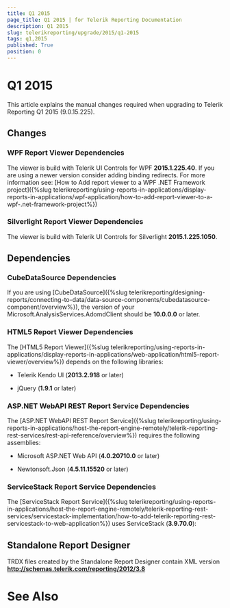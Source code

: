 ```yaml
---
title: Q1 2015
page_title: Q1 2015 | for Telerik Reporting Documentation
description: Q1 2015
slug: telerikreporting/upgrade/2015/q1-2015
tags: q1,2015
published: True
position: 0
---
```


# Q1 2015



This article explains the manual changes required when upgrading to Telerik Reporting Q1 2015 (9.0.15.225).

## Changes

### WPF Report Viewer Dependencies

The viewer is build with Telerik UI Controls for WPF __2015.1.225.40__. If you are using a newer version consider adding binding redirects. For more information see:
              [How to Add report viewer to a WPF .NET Framework project]({%slug telerikreporting/using-reports-in-applications/display-reports-in-applications/wpf-application/how-to-add-report-viewer-to-a-wpf-.net-framework-project%})

### Silverlight Report Viewer Dependencies

The viewer is build with Telerik UI Controls for Silverlight __2015.1.225.1050__.
            

## Dependencies

### CubeDataSource Dependencies

If you are using [CubeDataSource]({%slug telerikreporting/designing-reports/connecting-to-data/data-source-components/cubedatasource-component/overview%}), the version of your
              Microsoft.AnalysisServices.AdomdClient should be __10.0.0.0__ or later.
            

### HTML5 Report Viewer Dependencies

The [HTML5 Report Viewer]({%slug telerikreporting/using-reports-in-applications/display-reports-in-applications/web-application/html5-report-viewer/overview%}) depends on the following libraries:
            

* Telerik Kendo UI (__2013.2.918__ or later)
                

* jQuery (__1.9.1__ or later)
                

### ASP.NET WebAPI REST Report Service Dependencies

The [ASP.NET WebAPI REST Report Service]({%slug telerikreporting/using-reports-in-applications/host-the-report-engine-remotely/telerik-reporting-rest-services/rest-api-reference/overview%}) requires the following assemblies:
            

* Microsoft ASP.NET Web API (__4.0.20710.0__ or later)
                

* Newtonsoft.Json (__4.5.11.15520__ or later)
                

### ServiceStack Report Service Dependencies

The [ServiceStack Report Service]({%slug telerikreporting/using-reports-in-applications/host-the-report-engine-remotely/telerik-reporting-rest-services/servicestack-implementation/how-to-add-telerik-reporting-rest-servicestack-to-web-application%}) uses
              ServiceStack (__3.9.70.0__):
            

## Standalone Report Designer

TRDX files created by the Standalone Report Designer contain XML version __http://schemas.telerik.com/reporting/2012/3.8__

# See Also
